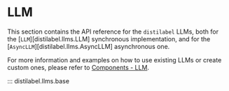 # LLM

This section contains the API reference for the `distilabel` LLMs, both for the [`LLM`][distilabel.llms.LLM] synchronous implementation, and for the [`AsyncLLM`][distilabel.llms.AsyncLLM] asynchronous one.

For more information and examples on how to use existing LLMs or create custom ones, please refer to [Components - LLM](../../sections/components/llm/index.md).

::: distilabel.llms.base
